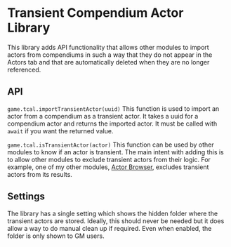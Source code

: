 # Transient Compendium Actor Library

This library adds API functionality that allows other modules to import actors from compendiums in such a way that they do not appear in the Actors tab and that are automatically deleted when they are no longer referenced.

## API

`game.tcal.importTransientActor(uuid)` This function is used to import an actor from a compendium as a transient actor. It takes a uuid for a compendium actor and returns the imported actor. It must be called with `await` if you want the returned value.

`game.tcal.isTransientActor(actor)` This function can be used by other modules to know if an actor is transient. The main intent with adding this is to allow other modules to exclude transient actors from their logic. For example, one of my other modules, [Actor Browser](https://foundryvtt.com/packages/actor-browser), excludes transient actors from its results.

## Settings

The library has a single setting which shows the hidden folder where the transient actors are stored. Ideally, this should never be needed but it does allow a way to do manual clean up if required. Even when enabled, the folder is only shown to GM users.
